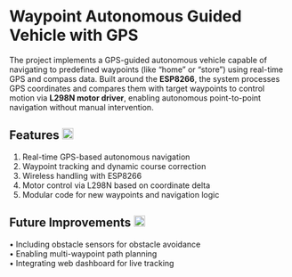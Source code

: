 # Waypoint Autonomous Guided Vehicle with GPS
The project implements a GPS-guided autonomous vehicle capable of navigating to predefined waypoints (like “home” or “store”) using real-time GPS and compass data. Built around the **ESP8266**, the system processes GPS coordinates and compares them with target waypoints to control motion via **L298N motor driver**, enabling autonomous point-to-point navigation without manual intervention.

## Features <img src="https://github.com/user-attachments/assets/e73e06e2-8952-4ae5-9ee0-664cf7a6ffaf" width="20" height="20">

1. Real-time GPS-based autonomous navigation
2. Waypoint tracking and dynamic course correction
3. Wireless handling with ESP8266
4. Motor control via L298N based on coordinate delta
5. Modular code for new waypoints and navigation logic

## Future Improvements <img src="https://github.com/user-attachments/assets/5d819501-645e-45f6-ba4e-4ce553e66356" width="20" height="20">

• Including obstacle sensors for obstacle avoidance <br/> 
• Enabling multi-waypoint path planning <br/>
• Integrating web dashboard for live tracking
